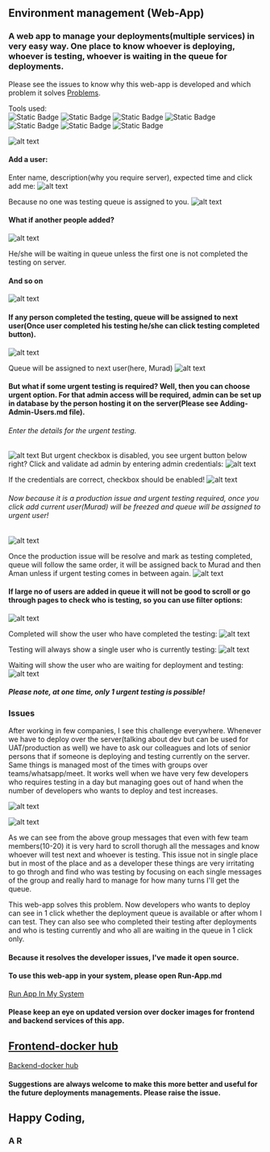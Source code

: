 ## Environment management (Web-App)

### A web app to manage your deployments(multiple services) in very easy way. One place to know whoever is deploying, whoever is testing, whoever is waiting in the queue for deployments.

Please see the issues to know why this web-app is developed and which problem it solves [Problems](#issues).

Tools used:  
![Static Badge](https://img.shields.io/badge/docker-latest-red)
![Static Badge](https://img.shields.io/badge/java-21-blue)
![Static Badge](https://img.shields.io/badge/maven-3.9.8-red)
![Static Badge](https://img.shields.io/badge/node-22-red)
![Static Badge](https://img.shields.io/badge/Angular-18-red)
![Static Badge](https://img.shields.io/badge/mongo_db-latest-orange)
![Static Badge](https://img.shields.io/badge/mongo_express-latest-orange)


![alt text](image/1000.png)

#### Add a user:
Enter name, description(why you require server), expected time and click add me:
![alt text](image/1001.png)

Because no one was testing queue is assigned to you.
![alt text](image/1002.png)

#### What if another people added?
![alt text](image/1003.png)

He/she will be waiting in queue unless the first one is not completed the testing on server.

#### And so on
![alt text](image/1004.png)


#### If any person completed the testing, queue will be assigned to next user(Once user completed his testing he/she can click testing completed button).
![alt text](image/1005.png)

Queue will be assigned to next user(here, Murad)
![alt text](image/1006.png)

#### But what if some urgent testing is required? Well, then you can choose urgent option. For that admin access will be required, admin can be set up in database by the person hosting it on the server(Please see Adding-Admin-Users.md file).


###### Enter the details for the urgent testing.
![alt text](image/1011.png)
But urgent checkbox is disabled, you see urgent button below right? Click and validate ad admin by entering admin credentials:
![alt text](image/1012.png)

If the credentials are correct, checkbox should be enabled!
![alt text](image/1013.png)

###### Now because it is a production issue and urgent testing required, once you click add current user(Murad) will be freezed and queue will be assigned to urgent user!
![alt text](image/1014.png)

Once the production issue will be resolve and mark as testing completed, queue will follow the same order, it will be assigned back to Murad and then Aman unless if urgent testing comes in between again.
![alt text](image/1015.png)

#### If large no of users are added in queue it will not be good to scroll or go through pages to check who is testing, so you can use filter options:
![alt text](image/1016.png)

Completed will show the user who have completed the testing:
![alt text](image/1017.png)

Testing will always show a single user who is currently testing:
![alt text](image/1018.png)

Waiting will show the user who are waiting for deployment and testing:
![alt text](image/1019.png)


##### Please note, at one time, only 1 urgent testing is possible!


### Issues

After working in few companies, I see this challenge everywhere. Whenever we have to deploy over the server(talking about dev but can be used for UAT/production as well) we have to ask our colleagues and lots of senior persons that if someone is deploying and testing currently on the server. Same things is managed most of the times with groups over teams/whatsapp/meet. It works well when we have very few developers who requires testing in a day but managing goes out of hand when the number of developers who wants to deploy and test increases.

![alt text](image/1022.png)

![alt text](image/1023.png>)

 

As we can see from the above group messages that even with few team members(10-20) it is very hard to scroll thorugh all the messages and know whoever will test next and whoever is testing. This issue not in single place but in most of the place and as a developer these things are very irritating to go throgh and find who was testing by focusing on each single messages of the group and really hard to manage for how many turns I'll get the queue.

This web-app solves this problem. Now developers who wants to deploy can see in 1 click whether the deployment queue is available or after whom I can test. They can also see who completed their testing after deployments and who is testing currently and who all are waiting in the queue in 1 click only.


#### Because it resolves the developer issues, I've made it open source.
#### To use this web-app in your system, please open Run-App.md

[Run App In My System](Run-App.md)


#### Please keep an eye on updated version over docker images for frontend and backend services of this app.

[Frontend-docker hub](https://hub.docker.com/repository/docker/helloardanish/environment-management-frontend/general)
--
[Backend-docker hub](https://hub.docker.com/repository/docker/helloardanish/environment-management-backend/general)

#### Suggestions are always welcome to make this more better and useful for the future deployments managements. Please raise the issue.

## Happy Coding,
### A R